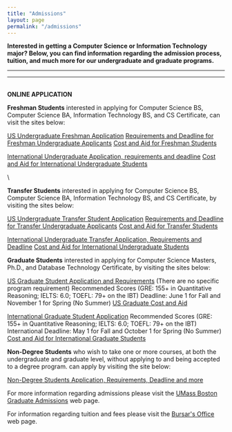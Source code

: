 ```yaml
---
title: "Admissions"
layout: page
permalink: "/admissions"
---
```


**Interested in getting a Computer Science or Information Technology major? Below, you can find information regarding the admission process, tuition, and much more for our undergraduate and graduate programs.**

---

---

\
**ONLINE APPLICATION**

**Freshman Students** interested in applying for Computer Science BS, Computer Science BA, Information Technology BS, and CS Certificate, can visit the sites below:

[US Undergraduate Freshman Application](https://admissions.umb.edu/freshman-students/apply)
[Requirements and Deadline for Freshman Undergraduate Applicants](https://admissions.umb.edu/freshman-students/apply/requirements-deadlines)
[Cost and Aid for Freshman Students](https://admissions.umb.edu/freshman-students/cost-and-aid)

[International Undergraduate Application, requirements and deadline](https://admissions.umb.edu/international-students/apply/freshman)
[Cost and Aid for International Undergraduate Students](https://admissions.umb.edu/international-students/cost-and-aid)

\

**Transfer Students** interested in applying for Computer Science BS, Computer Science BA, Information Technology BS, and CS Certificate, by visiting the sites below:

[US Undergraduate Transfer Student Application](https://admissions.umb.edu/transfer-students)
[Requirements and Deadline for Transfer Undergraduate Applicants](https://admissions.umb.edu/freshman-students/apply/requirements-deadlines)
[Cost and Aid for Transfer Students](https://admissions.umb.edu/transfer-students/cost-and-aid)

[International Undergraduate Transfer Application, Requirements and Deadline](https://admissions.umb.edu/international-students/apply/transfer)
[Cost and Aid for International Undergraduate Students](https://admissions.umb.edu/international-students/cost-and-aid)

**Graduate Students** interested in applying for Computer Science Masters, Ph.D., and Database Technology Certificate, by visiting the sites below:

[US Graduate Student Application and Requirements](https://admissions.umb.edu/transfer-students) (There are no specific program requirement)
Recommended Scores (GRE: 155+ in Quantitative Reasoning; IELTS: 6.0; TOEFL: 79+ on the IBT)
Deadline: June 1 for Fall and November 1 for Spring (No Summer)
[US Graduate Cost and Aid](https://admissions.umb.edu/graduate-students/cost-and-aid)

[International Graduate Student Application](https://admissions.umb.edu/graduate-students/apply/international-graduate-applicants)
Recommended Scores (GRE: 155+ in Quantitative Reasoning; IELTS: 6.0; TOEFL: 79+ on the IBT)
International Deadline: May 1 for Fall and October 1 for Spring (No Summer)
[Cost and Aid for International Graduate Students](https://admissions.umb.edu/international-students/cost-and-aid)

**Non-Degree Students** who wish to take one or more courses, at both the undergraduate and graduate level, without applying to and being accepted to a degree program. can apply by visiting the site below:

[Non-Degree Students Application, Requirements, Deadline and more](https://www.umb.edu/registrar/registration_courses/register_for_courses/non_degree_students)

For more information regarding admissions please visit the [UMass Boston Graduate Admissions](https://admissions.umb.edu/graduate-students/apply) web page.

For information regarding tuition and fees please visit the [Bursar's Office](https://www.umb.edu/bursar) web page.
